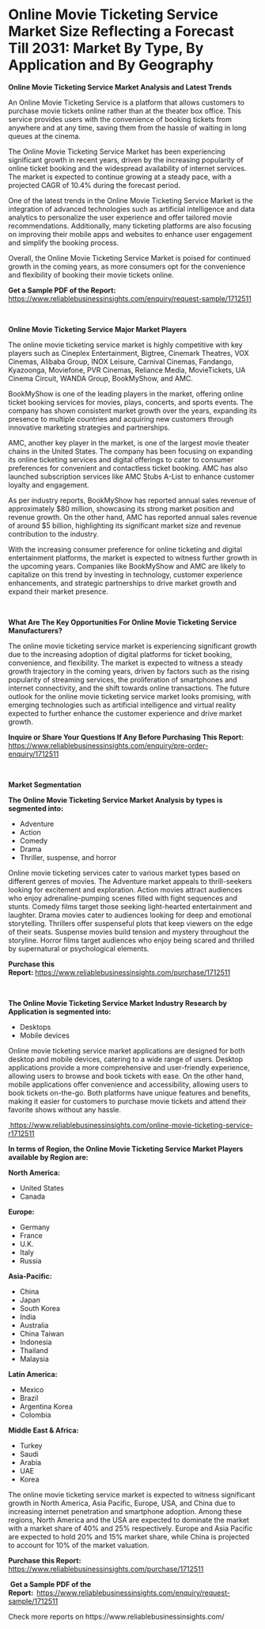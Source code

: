 <p><h1>Online Movie Ticketing Service Market Size Reflecting a Forecast Till 2031: Market By Type, By Application and By Geography</h1></p><p><strong>Online Movie Ticketing Service Market Analysis and Latest Trends</strong></p>
<p><p>An Online Movie Ticketing Service is a platform that allows customers to purchase movie tickets online rather than at the theater box office. This service provides users with the convenience of booking tickets from anywhere and at any time, saving them from the hassle of waiting in long queues at the cinema.</p><p>The Online Movie Ticketing Service Market has been experiencing significant growth in recent years, driven by the increasing popularity of online ticket booking and the widespread availability of internet services. The market is expected to continue growing at a steady pace, with a projected CAGR of 10.4% during the forecast period.</p><p>One of the latest trends in the Online Movie Ticketing Service Market is the integration of advanced technologies such as artificial intelligence and data analytics to personalize the user experience and offer tailored movie recommendations. Additionally, many ticketing platforms are also focusing on improving their mobile apps and websites to enhance user engagement and simplify the booking process.</p><p>Overall, the Online Movie Ticketing Service Market is poised for continued growth in the coming years, as more consumers opt for the convenience and flexibility of booking their movie tickets online.</p></p>
<p><strong>Get a Sample PDF of the Report:&nbsp;</strong> <a href="https://www.reliablebusinessinsights.com/enquiry/request-sample/1712511">https://www.reliablebusinessinsights.com/enquiry/request-sample/1712511</a></p>
<p>&nbsp;</p>
<p><strong>Online Movie Ticketing Service Major Market Players</strong></p>
<p><p>The online movie ticketing service market is highly competitive with key players such as Cineplex Entertainment, Bigtree, Cinemark Theatres, VOX Cinemas, Alibaba Group, INOX Leisure, Carnival Cinemas, Fandango, Kyazoonga, Moviefone, PVR Cinemas, Reliance Media, MovieTickets, UA Cinema Circuit, WANDA Group, BookMyShow, and AMC.</p><p>BookMyShow is one of the leading players in the market, offering online ticket booking services for movies, plays, concerts, and sports events. The company has shown consistent market growth over the years, expanding its presence to multiple countries and acquiring new customers through innovative marketing strategies and partnerships.</p><p>AMC, another key player in the market, is one of the largest movie theater chains in the United States. The company has been focusing on expanding its online ticketing services and digital offerings to cater to consumer preferences for convenient and contactless ticket booking. AMC has also launched subscription services like AMC Stubs A-List to enhance customer loyalty and engagement.</p><p>As per industry reports, BookMyShow has reported annual sales revenue of approximately $80 million, showcasing its strong market position and revenue growth. On the other hand, AMC has reported annual sales revenue of around $5 billion, highlighting its significant market size and revenue contribution to the industry.</p><p>With the increasing consumer preference for online ticketing and digital entertainment platforms, the market is expected to witness further growth in the upcoming years. Companies like BookMyShow and AMC are likely to capitalize on this trend by investing in technology, customer experience enhancements, and strategic partnerships to drive market growth and expand their market presence.</p></p>
<p>&nbsp;</p>
<p><strong>What Are The Key Opportunities For Online Movie Ticketing Service Manufacturers?</strong></p>
<p><p>The online movie ticketing service market is experiencing significant growth due to the increasing adoption of digital platforms for ticket booking, convenience, and flexibility. The market is expected to witness a steady growth trajectory in the coming years, driven by factors such as the rising popularity of streaming services, the proliferation of smartphones and internet connectivity, and the shift towards online transactions. The future outlook for the online movie ticketing service market looks promising, with emerging technologies such as artificial intelligence and virtual reality expected to further enhance the customer experience and drive market growth.</p></p>
<p><strong>Inquire or Share Your Questions If Any Before Purchasing This Report:</strong> <a href="https://www.reliablebusinessinsights.com/enquiry/pre-order-enquiry/1712511">https://www.reliablebusinessinsights.com/enquiry/pre-order-enquiry/1712511</a></p>
<p>&nbsp;</p>
<p><strong>Market Segmentation</strong></p>
<p><strong>The Online Movie Ticketing Service Market Analysis by types is segmented into:</strong></p>
<p><ul><li>Adventure</li><li>Action</li><li>Comedy</li><li>Drama</li><li>Thriller, suspense, and horror</li></ul></p>
<p><p>Online movie ticketing services cater to various market types based on different genres of movies. The Adventure market appeals to thrill-seekers looking for excitement and exploration. Action movies attract audiences who enjoy adrenaline-pumping scenes filled with fight sequences and stunts. Comedy films target those seeking light-hearted entertainment and laughter. Drama movies cater to audiences looking for deep and emotional storytelling. Thrillers offer suspenseful plots that keep viewers on the edge of their seats. Suspense movies build tension and mystery throughout the storyline. Horror films target audiences who enjoy being scared and thrilled by supernatural or psychological elements.</p></p>
<p><strong>Purchase this Report:&nbsp;</strong><a href="https://www.reliablebusinessinsights.com/purchase/1712511">https://www.reliablebusinessinsights.com/purchase/1712511</a></p>
<p>&nbsp;</p>
<p><strong>The Online Movie Ticketing Service Market Industry Research by Application is segmented into:</strong></p>
<p><ul><li>Desktops</li><li>Mobile devices</li></ul></p>
<p><p>Online movie ticketing service market applications are designed for both desktop and mobile devices, catering to a wide range of users. Desktop applications provide a more comprehensive and user-friendly experience, allowing users to browse and book tickets with ease. On the other hand, mobile applications offer convenience and accessibility, allowing users to book tickets on-the-go. Both platforms have unique features and benefits, making it easier for customers to purchase movie tickets and attend their favorite shows without any hassle.</p></p>
<p><a href="https://www.reliablebusinessinsights.com/online-movie-ticketing-service-r1712511">&nbsp;https://www.reliablebusinessinsights.com/online-movie-ticketing-service-r1712511</a></p>
<p><strong>In terms of Region, the Online Movie Ticketing Service Market Players available by Region are:</strong></p>
<p>
    <p> <strong> North America: </strong>
        <ul>
            <li>United States</li>
            <li>Canada</li>
        </ul>
        </p> 
    <p> <strong> Europe: </strong>
        <ul>
            <li>Germany</li>
            <li>France</li>
            <li>U.K.</li>
            <li>Italy</li>
            <li>Russia</li>
        </ul>
        </p> 
    <p> <strong> Asia-Pacific: </strong>
        <ul>
            <li>China</li>
            <li>Japan</li>
            <li>South Korea</li>
            <li>India</li>
            <li>Australia</li>
            <li>China Taiwan</li>
            <li>Indonesia</li>
            <li>Thailand</li>
            <li>Malaysia</li>
        </ul>
        </p> 
    <p> <strong> Latin America: </strong>
        <ul>
            <li>Mexico</li>
            <li>Brazil</li>
            <li>Argentina Korea</li>
            <li>Colombia</li>
        </ul>
        </p> 
    <p> <strong> Middle East & Africa: </strong>
        <ul>
            <li>Turkey</li>
            <li>Saudi</li>
            <li>Arabia</li>
            <li>UAE</li>
            <li>Korea</li>
        </ul>
    </p>
    </p>
<p><p>The online movie ticketing service market is expected to witness significant growth in North America, Asia Pacific, Europe, USA, and China due to increasing internet penetration and smartphone adoption. Among these regions, North America and the USA are expected to dominate the market with a market share of 40% and 25% respectively. Europe and Asia Pacific are expected to hold 20% and 15% market share, while China is projected to account for 10% of the market valuation.</p></p>
<p><strong>Purchase this Report: </strong><a href="https://www.reliablebusinessinsights.com/purchase/1712511">https://www.reliablebusinessinsights.com/purchase/1712511</a></p>
<p>&nbsp;<strong>Get a Sample PDF of the Report:&nbsp;&nbsp;</strong><a href="https://www.reliablebusinessinsights.com/enquiry/request-sample/1712511">https://www.reliablebusinessinsights.com/enquiry/request-sample/1712511</a></p>
<p><strong></strong></p>
<p>Check more reports on https://www.reliablebusinessinsights.com/</p>